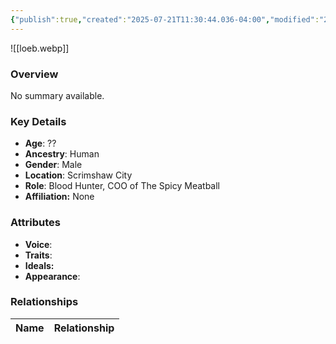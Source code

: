 ```yaml
---
{"publish":true,"created":"2025-07-21T11:30:44.036-04:00","modified":"2025-07-25T11:33:34.543-04:00","published":"2025-07-25T11:33:34.543-04:00","cssclasses":"","Age":"??","Ancestry":"Human","Gender":"Male","Location":["Scrimshaw City"],"Role":["Blood Hunter, COO of The Spicy Meatball"],"Affiliation":["None"],"Appearances":["[[-The High Rollers Campaign-]]","[[Adventure Log/Arby's Sauce|Arby's Sauce]]"]}
---
```



![[loeb.webp]]

### Overview
No summary available.

### Key Details
- **Age**: ??
- **Ancestry**: Human
- **Gender**: Male
- **Location**: Scrimshaw City
- **Role**: Blood Hunter, COO of The Spicy Meatball
- **Affiliation:** None

### Attributes
- **Voice**: 
- **Traits**: 
- **Ideals:** 
- **Appearance**:

### Relationships

| Name  | Relationship |
| ----- | ------------ |
